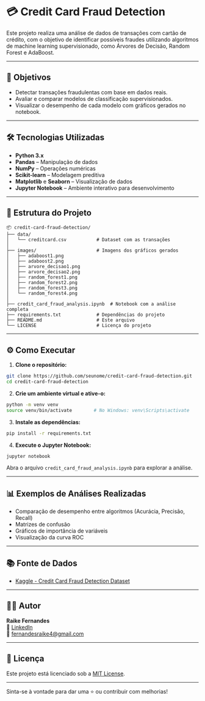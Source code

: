 # 💳 Credit Card Fraud Detection

Este projeto realiza uma análise de dados de transações com cartão de crédito, com o objetivo de identificar possíveis fraudes utilizando algoritmos de machine learning supervisionado, como Árvores de Decisão, Random Forest e AdaBoost.

---

## 🎯 Objetivos

- Detectar transações fraudulentas com base em dados reais.
- Avaliar e comparar modelos de classificação supervisionados.
- Visualizar o desempenho de cada modelo com gráficos gerados no notebook.

---

## 🛠️ Tecnologias Utilizadas

- **Python 3.x**
- **Pandas** – Manipulação de dados
- **NumPy** – Operações numéricas
- **Scikit-learn** – Modelagem preditiva
- **Matplotlib** e **Seaborn** – Visualização de dados
- **Jupyter Notebook** – Ambiente interativo para desenvolvimento

---

## 📁 Estrutura do Projeto

```
📦 credit-card-fraud-detection/
├── data/                       
│   └── creditcard.csv           # Dataset com as transações
│
├── images/                      # Imagens dos gráficos gerados
│   ├── adaboost1.png
│   ├── adaboost2.png
│   ├── arvore_decisao1.png
│   ├── arvore_decisao2.png
│   ├── random_forest1.png
│   ├── random_forest2.png
│   ├── random_forest3.png
│   └── random_forest4.png
│
├── credit_card_fraud_analysis.ipynb  # Notebook com a análise completa
├── requirements.txt             # Dependências do projeto
├── README.md                    # Este arquivo
└── LICENSE                      # Licença do projeto
```

---

## ⚙️ Como Executar

1. **Clone o repositório:**

```bash
git clone https://github.com/seunome/credit-card-fraud-detection.git
cd credit-card-fraud-detection
```

2. **Crie um ambiente virtual e ative-o:**

```bash
python -m venv venv
source venv/bin/activate        # No Windows: venv\Scripts\activate
```

3. **Instale as dependências:**

```bash
pip install -r requirements.txt
```

4. **Execute o Jupyter Notebook:**

```bash
jupyter notebook
```

Abra o arquivo `credit_card_fraud_analysis.ipynb` para explorar a análise.

---

## 📊 Exemplos de Análises Realizadas

- Comparação de desempenho entre algoritmos (Acurácia, Precisão, Recall)
- Matrizes de confusão
- Gráficos de importância de variáveis
- Visualização da curva ROC

---

## 📚 Fonte de Dados

- [Kaggle - Credit Card Fraud Detection Dataset](https://www.kaggle.com/datasets/mlg-ulb/creditcardfraud)

---

## 🙋‍♂️ Autor

**Raike Fernandes**  
🔗 [LinkedIn](https://www.linkedin.com/in/raike-fernandes/)  
📧 fernandesraike4@gmail.com

---

## 📄 Licença

Este projeto está licenciado sob a [MIT License](LICENSE).

---

Sinta-se à vontade para dar uma ⭐ ou contribuir com melhorias!

